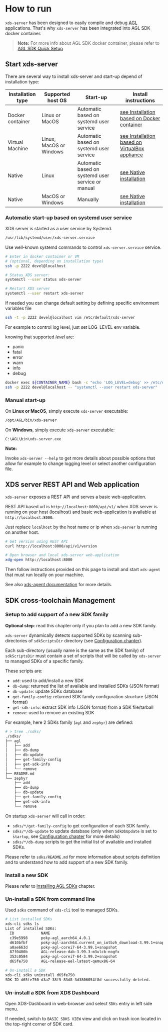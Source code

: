 <!-- WARNING: This file is generated by fetch_docs.js using /home/boron/Documents/AGL/docs-webtemplate/site/_data/tocs/devguides/master/xds-docs-guides-devguides-book.yml -->
# How to run

`xds-server` has been designed to easily compile and debug
[AGL](https://www.automotivelinux.org/) applications. That's why `xds-server` has
been integrated into AGL SDK docker container.

>**Note:** For more info about AGL SDK docker container, please refer to
[AGL SDK Quick Setup](../../../../../getting_started/reference/getting-started/docker-container-setup.html)

## Start xds-server

There are several way to install xds-server and start-up depend of installation type:

| Installation type | Supported<br> host OS   | Start-up                                          | Install instructions |
|-------------------|-------------------------|---------------------------------------------------|----------------------|
| Docker container  | Linux or MacOS          | Automatic based on systemd user service           | [see Installation based on Docker container](../../part-1/server-part.html#docker-container) |
| Virtual Machine   | Linux, MacOS or Windows | Automatic based on systemd user service           | [see Installation based on VirtualBox appliance](../../part-1/server-part.html#virtualbox-appliance) |
| Native            | Linux                   | Automatic based on systemd user service or manual | [see Native installation](../../part-1/server-part.html#native) |
| Native            | MacOS or Windows        | Manually                                          | [see Native installation](../../part-1/server-part.html#native) |

### Automatic start-up based on systemd user service

XDS server is started as a user service by Systemd.

```bash
/usr/lib/systemd/user/xds-server.service
```

Use well-known systemd commands to control `xds-server.service` service.

```bash
# Enter in docker container or VM
# (optional, depending on installation type)
ssh -p 2222 devel@localhost

# Status XDS server:
systemctl --user status xds-server

# Restart XDS server
systemctl --user restart xds-server
```

If needed you can change default setting by defining specific environment
variables file

```bash
ssh -t -p 2222 devel@localhost vim /etc/default/xds-server
```

For example to control log level, just set LOG_LEVEL env variable.

knowing that supported *level* are:

- panic
- fatal
- error
- warn
- info
- debug

```bash
docker exec ${CONTAINER_NAME} bash -c "echo 'LOG_LEVEL=debug' >> /etc/default/xds-server"
ssh -p 2222 devel@localhost -- "systemctl --user restart xds-server"
```

### Manual start-up

On **Linux or MacOS**, simply execute `xds-server` executable:

```bash
/opt/AGL/bin/xds-server
```

On **Windows**, simply execute `xds-server` executable:

```batch
C:\AGL\bin\xds-server.exe
```

<!-- section-note -->
**Note:**

Invoke `xds-server --help` to get more details about possible options that allow
for example to change logging level or select another configuration file.

<!-- end-section-note -->

## XDS server REST API and Web application

`xds-server` exposes a REST API and serves a basic web-application.

REST API based url is `http://localhost:8000/api/v1/` when XDS server is
running on your host (localhost) and basic web-application is available at
`http://localhost:8000`.

Just replace `localhost` by the host name or ip when `xds-server` is running
on another host.

```bash
# Get version using REST API
curl http://localhost:8000/api/v1/version

# Open browser and local xds-server web-application
xdg-open http://localhost:8000
```

Then follow instructions provided on this page to install and start `xds-agent`
that must run locally on your machine.

See also [xds-agent documentation](../2_xds-agent/0_abstract.html) for more details.

## SDK cross-toolchain Management

### Setup to add support of a new SDK family

<!-- section-note -->
**Optional step**: read this chapter only if you plan to add a new SDK family.
<!-- end-section-note -->

`xds-server` dynamically detects supported SDKs by scanning sub-directories of
`sdkScriptsDir` directory (see [Configuration chapter](2_config.html)).

Each sub-directory (usually name is the same as the SDK family) of `sdkScriptsDir`
must contain a set of scripts that will be called by `xds-server` to managed SDKs
of a specific family.

These scripts are:

- `add`: used to add/install a new SDK
- `db-dump`: returned the list of available and installed SDKs (JSON format)
- `db-update`: update SDKs database
- `get-family-config`: returned SDK family configuration structure (JSON format)
- `get-sdk-info`: extract SDK info (JSON format) from a SDK file/tarball
- `remove`: used to remove an existing SDK

For example, here 2 SDKs family (`agl` and `zephyr`) are defined:

```bash
# > tree ./sdks/
./sdks/
├── agl
│   ├── add
│   ├── db-dump
│   ├── db-update
│   ├── get-family-config
│   ├── get-sdk-info
│   └── remove
├── README.md
└── zephyr
    ├── add
    ├── db-dump
    ├── db-update
    ├── get-family-config
    ├── get-sdk-info
    └── remove
```

On startup `xds-server` will call in order:

- `sdks/*/get-family-config` to get configuration of each SDK family.
- `sdks/*/db-update` to update database (only when `SdkDbUpdate` is set to ̀`startup`,
   see [Configuration chapter](2_config.html) for more details)
- `sdks/*/db-dump` scripts to get the initial list of available and installed SDKs.

Please refer to `sdks/README.md` for more information about scripts definition
and to understand how to add support of a new SDK family.

### Install a new SDK

Please refer to [Installing AGL SDKs](../../part-1/install-sdk.html) chapter.

### Un-install a SDK from command line

Used `sdks` command of `xds-cli` tool to managed SDKs.

```bash
# List installed SDKs
xds-cli sdks ls
List of installed SDKs:
  ID            NAME                                                            STATUS          VERSION         ARCH
  c39e5998      poky-agl_aarch64_4.0.1                                          Installed       4.0.1           aarch64
  d610bfbf      poky-agl-aarch64.current_on_iotbzh_download-3.99.1+snapshot     Installed       3.99.1+snapshot aarch64.current_on_iotbzh_download
  a0ae663d      poky-agl-corei7-64-3.99.1+snapshot                              Installed       3.99.1+snapshot corei7-64
  87f0400b      AGL-release-dab-3.99.3-m3ulcb-nogfx                             Installed       3.99.3          aarch64
  352c0584      poky-agl-corei7-64-3.99.2+snapshot                              Installed       3.99.2+snapshot corei7-64
  d65fe750      AGL-release-eel-latest-qemux86-64                               Installed       4.99.5          corei7-64

# Un-install a SDK
xds-cli sdks uninstall d65fe750
SDK ID d65fe750-d3a7-38f5-83d8-3d3806054f8d successfully deleted.
```

### Un-install a SDK from XDS Dashboard

Open XDS-Dashboard in web-browser and select `SDKs` entry in left side menu.

If needed, switch to `BASIC SDKS VIEW` view and click on trash icon located
in the top-right corner of SDK card.
